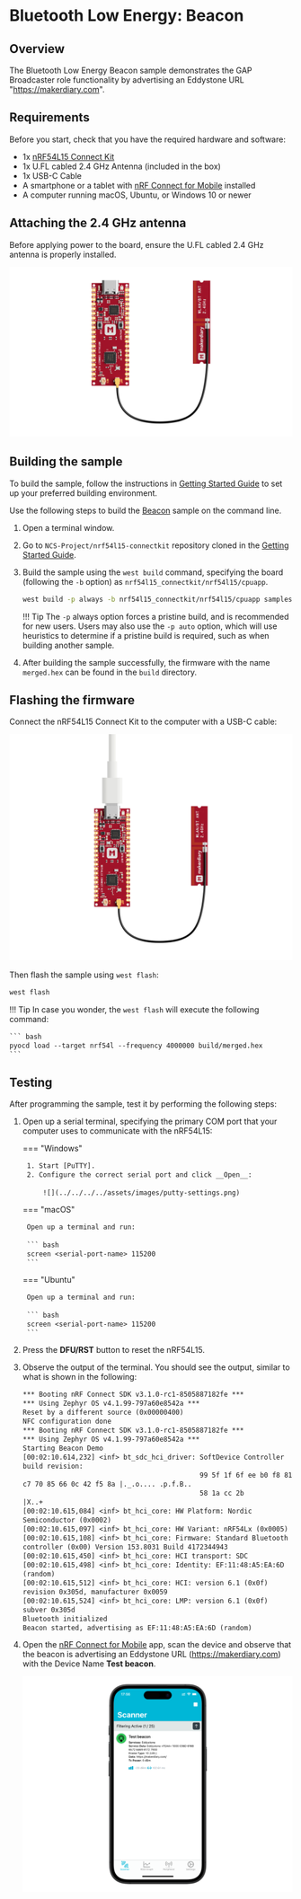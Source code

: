 # Bluetooth Low Energy: Beacon

## Overview

The Bluetooth Low Energy Beacon sample demonstrates the GAP Broadcaster role functionality by advertising an Eddystone URL "https://makerdiary.com".

## Requirements

Before you start, check that you have the required hardware and software:

- 1x [nRF54L15 Connect Kit](https://makerdiary.com/products/nrf54l15-connectkit)
- 1x U.FL cabled 2.4 GHz Antenna (included in the box)
- 1x USB-C Cable
- A smartphone or a tablet with [nRF Connect for Mobile] installed
- A computer running macOS, Ubuntu, or Windows 10 or newer

## Attaching the 2.4 GHz antenna

Before applying power to the board, ensure the U.FL cabled 2.4 GHz antenna is properly installed.

![](../../../../assets/images/attaching-bt-antenna.png)

## Building the sample

To build the sample, follow the instructions in [Getting Started Guide] to set up your preferred building environment.

Use the following steps to build the [Beacon] sample on the command line.

1. Open a terminal window.

2. Go to `NCS-Project/nrf54l15-connectkit` repository cloned in the [Getting Started Guide].

3. Build the sample using the `west build` command, specifying the board (following the `-b` option) as `nrf54l15_connectkit/nrf54l15/cpuapp`.

	``` bash
	west build -p always -b nrf54l15_connectkit/nrf54l15/cpuapp samples/bluetooth/beacon
	```

	!!! Tip
		The `-p` always option forces a pristine build, and is recommended for new users. Users may also use the `-p auto` option, which will use heuristics to determine if a pristine build is required, such as when building another sample.

4. After building the sample successfully, the firmware with the name `merged.hex` can be found in the `build` directory.

## Flashing the firmware

Connect the nRF54L15 Connect Kit to the computer with a USB-C cable:

![](../../../../assets/images/connecting-board-with-bt-ant.png)

Then flash the sample using `west flash`:

``` bash
west flash
```

!!! Tip
	In case you wonder, the `west flash` will execute the following command:

	``` bash
	pyocd load --target nrf54l --frequency 4000000 build/merged.hex
	```

## Testing

After programming the sample, test it by performing the following steps:

1. Open up a serial terminal, specifying the primary COM port that your computer uses to communicate with the nRF54L15:

	=== "Windows"

		1. Start [PuTTY].
		2. Configure the correct serial port and click __Open__:

			![](../../../../assets/images/putty-settings.png)

	=== "macOS"

		Open up a terminal and run:

		``` bash
		screen <serial-port-name> 115200
		```

	=== "Ubuntu"

		Open up a terminal and run:

		``` bash
		screen <serial-port-name> 115200
		```

2. Press the __DFU/RST__ button to reset the nRF54L15.

3. Observe the output of the terminal. You should see the output, similar to what is shown in the following:

	``` { .txt .no-copy linenums="1" title="Terminal" }
	*** Booting nRF Connect SDK v3.1.0-rc1-8505887182fe ***
	*** Using Zephyr OS v4.1.99-797a60e8542a ***
	Reset by a different source (0x00000400)
	NFC configuration done
	*** Booting nRF Connect SDK v3.1.0-rc1-8505887182fe ***
	*** Using Zephyr OS v4.1.99-797a60e8542a ***
	Starting Beacon Demo
	[00:02:10.614,232] <inf> bt_sdc_hci_driver: SoftDevice Controller build revision:
												99 5f 1f 6f ee b0 f8 81  c7 70 85 66 0c 42 f5 8a |._.o.... .p.f.B..
												58 1a cc 2b                                      |X..+
	[00:02:10.615,084] <inf> bt_hci_core: HW Platform: Nordic Semiconductor (0x0002)
	[00:02:10.615,097] <inf> bt_hci_core: HW Variant: nRF54Lx (0x0005)
	[00:02:10.615,108] <inf> bt_hci_core: Firmware: Standard Bluetooth controller (0x00) Version 153.8031 Build 4172344943
	[00:02:10.615,450] <inf> bt_hci_core: HCI transport: SDC
	[00:02:10.615,498] <inf> bt_hci_core: Identity: EF:11:48:A5:EA:6D (random)
	[00:02:10.615,512] <inf> bt_hci_core: HCI: version 6.1 (0x0f) revision 0x305d, manufacturer 0x0059
	[00:02:10.615,524] <inf> bt_hci_core: LMP: version 6.1 (0x0f) subver 0x305d
	Bluetooth initialized
	Beacon started, advertising as EF:11:48:A5:EA:6D (random)
	```

4. Open the [nRF Connect for Mobile] app, scan the device and observe that the beacon is advertising an Eddystone URL (https://makerdiary.com) with the Device Name __Test beacon__.

	![](../../../../assets/images/nrf-connect-beacon.png)

[nRF Connect for Mobile]: https://www.nordicsemi.com/Products/Development-tools/nRF-Connect-for-mobile
[Getting Started Guide]: ../../getting-started.md
[Beacon]: https://github.com/makerdiary/nrf54l15-connectkit/tree/main/samples/bluetooth/beacon
[PuTTY]: https://apps.microsoft.com/store/detail/putty/XPFNZKSKLBP7RJ
